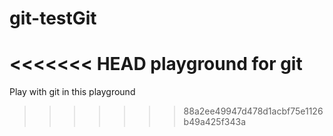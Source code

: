 # git-testGit 
<<<<<<< HEAD
playground for git
=======
Play with git in this playground
>>>>>>> 88a2ee49947d478d1acbf75e1126b49a425f343a
